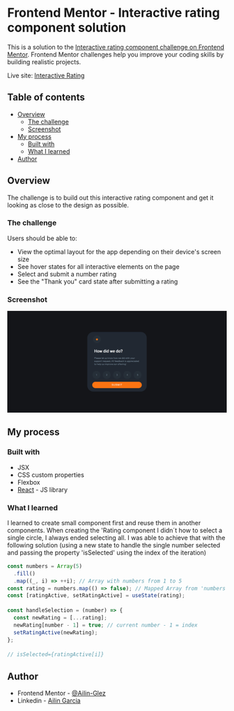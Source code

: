 # Frontend Mentor - Interactive rating component solution

This is a solution to the [Interactive rating component challenge on Frontend Mentor](https://www.frontendmentor.io/challenges/interactive-rating-component-koxpeBUmI). Frontend Mentor challenges help you improve your coding skills by building realistic projects.

Live site: [Interactive Rating](https://challenge-interactive-rating.netlify.app)

## Table of contents

- [Overview](#overview)
  - [The challenge](#the-challenge)
  - [Screenshot](#screenshot)
- [My process](#my-process)
  - [Built with](#built-with)
  - [What I learned](#what-i-learned)
- [Author](#author)

## Overview

The challenge is to build out this interactive rating component and get it looking as close to the design as possible.

### The challenge

Users should be able to:

- View the optimal layout for the app depending on their device's screen size
- See hover states for all interactive elements on the page
- Select and submit a number rating
- See the "Thank you" card state after submitting a rating

### Screenshot

![](./solution.png)

## My process

### Built with

- JSX
- CSS custom properties
- Flexbox
- [React](https://reactjs.org/) - JS library

### What I learned

I learned to create small component first and reuse them in another components. When creating the 'Rating component I didn´t how to select a single circle, I always ended selecting all. I was able to achieve that with the following solution (using a new state to handle the single number selected and passing the property 'isSelected' using the index of the iteration)

```js
const numbers = Array(5)
  .fill()
  .map((_, i) => ++i); // Array with numbers from 1 to 5
const rating = numbers.map(() => false); // Mapped Array from 'numbers', with 5 positions, filled with 'false' value
const [ratingActive, setRatingActive] = useState(rating);

const handleSelection = (number) => {
  const newRating = [...rating];
  newRating[number - 1] = true; // current number - 1 = index
  setRatingActive(newRating);
};

// isSelected={ratingActive[i]}
```

## Author

- Frontend Mentor - [@Ailin-Glez](https://www.frontendmentor.io/profile/Ailin-Glez)
- Linkedin - [Ailin Garcia](https://www.linkedin.com/in/ailin-garcía-gonzález-600b46168)
